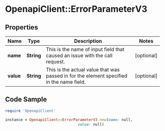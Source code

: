 # OpenapiClient::ErrorParameterV3

## Properties

Name | Type | Description | Notes
------------ | ------------- | ------------- | -------------
**name** | **String** | This is the name of input field that caused an issue with the call request. | [optional] 
**value** | **String** | This is the actual value that was passed in for the element specified in the name field. | [optional] 

## Code Sample

```ruby
require 'OpenapiClient'

instance = OpenapiClient::ErrorParameterV3.new(name: null,
                                 value: null)
```



